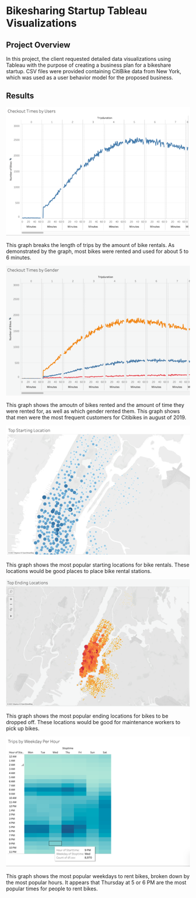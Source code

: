 # Bikesharing Startup Tableau Visualizations

## Project Overview
In this project, the client requested detailed data visualizations using Tableau with the purpose of creating a business plan for a bikeshare startup. CSV files were provided containing CitiBike data from New York, which was used as a user behavior model for the proposed business.

## Results

![](images/checkout_times_by_user.png)

This graph breaks the length of trips by the amount of bike rentals. As demonstrated by the graph, most bikes were rented and used for about 5 to 6 minutes.

![](images/checkout_times_by_gender.png)

This graph shows the amoutn of bikes rented and the amount of time they were rented for, as well as which gender rented them. This graph shows that men were the most frequent customers for Citibikes in august of 2019.

![](images/top_starting_location.png)

This graph shows the most popular starting locations for bike rentals. These locations would be good places to place bike rental stations.

![](images/top_ending_location.png)

This graph shows the most popular ending locations for bikes to be dropped off. These locations would be good for maintenance workers to pick up bikes.

![](images/trips_by_dy_by_hour.png)

This graph shows the most popular weekdays to rent bikes, broken down by the most popular hours. It appears that Thursday at 5 or 6 PM are the most popular times for people to rent bikes.

